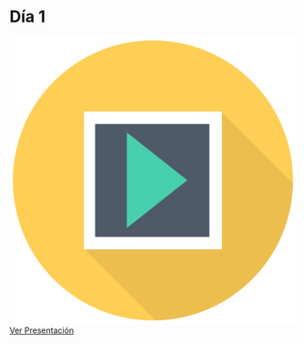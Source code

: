 # Día 1

![](../../.gitbook/assets/sem_icon_pres%20%283%29.png) [Ver Presentación](https://docs.google.com/presentation/d/e/2PACX-1vTeJLWwmhtGH7OhnuV0upCCSjiI1WzKLbP-v1c7l4q-ddAuf5i1ErWuYL7irQFd9rjqDFvUj2lASi90/pub?start=false&loop=false&delayms=600000)

